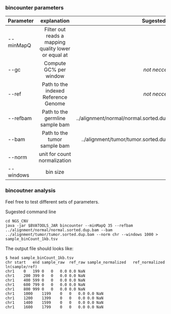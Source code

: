 ### bincounter parameters
| Parameter | explanation | Sugested value  |
| ------------- |:-------------:| -----:|
| --minMapQ | Filter out reads a mapping quality lower or equal at  | 35 |
| --gc      | Compute GC% per window |  _not neccessary_ |
| --ref | Path to the indexed Reference Genome |  _not neccessary_ |
| --refbam | Path to the germline sample bam | ../alignment/normal/normal.sorted.dup.bam |
| --bam | Path to the tumor sample bam | ../alignment/tumor/tumor.sorted.dup.bam |
| --norm | unit for count normalization | chr |
| --windows | bin size | 1000 | 


### bincoutner analysis
Feel free to test different sets of parameters.

Sugested command line

```
cd NGS_CNV
java -jar $BVATOOLS_JAR bincounter --minMapQ 35 --refbam ../alignment/normal/normal.sorted.dup.bam --bam ../alignment/tumor/tumor.sorted.dup.bam --norm chr --windows 1000 > sample_binCount_1kb.tsv
```

The output file should looks like:
```
$ head sample_binCount_1kb.tsv 
chr	start	end	sample_raw	ref_raw	sample_normalized	ref_normalized	ln(sample/ref)
chr1	0	199	0	0	0.0	0.0	NaN
chr1	200	399	0	0	0.0	0.0	NaN
chr1	400	599	0	0	0.0	0.0	NaN
chr1	600	799	0	0	0.0	0.0	NaN
chr1	800	999	0	0	0.0	0.0	NaN
chr1	1000	1199	0	0	0.0	0.0	NaN
chr1	1200	1399	0	0	0.0	0.0	NaN
chr1	1400	1599	0	0	0.0	0.0	NaN
chr1	1600	1799	0	0	0.0	0.0	NaN
```
